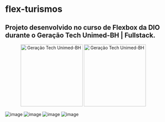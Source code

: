 # flex-turismos
## Projeto desenvolvido no curso de Flexbox da DIO durante o Geração Tech Unimed-BH | Fullstack.
<div align="center" style="display: inline_block">
<img src="https://user-images.githubusercontent.com/23384348/174835716-fc1dcbec-c3f8-46d5-a6cf-2ec856c1dd9f.png" alt="Geração Tech Unimed-BH" width="200"/>
<img src="https://user-images.githubusercontent.com/23384348/172906479-e27d4314-2e91-471c-8f83-61aebc497cfa.png" alt="Geração Tech Unimed-BH" width="200"/>
</div>

![image](https://user-images.githubusercontent.com/23384348/174834774-d3194b4d-828a-45ca-995e-fe36955144b1.png)
![image](https://user-images.githubusercontent.com/23384348/174834934-7dc32b92-829a-4b78-a722-2f0145aa30df.png)
![image](https://user-images.githubusercontent.com/23384348/174835075-b1f3686a-c13d-4410-8c70-01c72c36799e.png)
![image](https://user-images.githubusercontent.com/23384348/174835234-d7350dc7-e218-4665-83ae-dbe9a1635a13.png)

